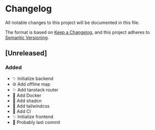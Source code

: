 # Changelog

All notable changes to this project will be documented in this file.

The format is based on [Keep a Changelog](https://keepachangelog.com/en/1.1.0/),
and this project adheres to
[Semantic Versioning](https://semver.org/spec/v2.0.0.html).

## [Unreleased]

### Added

- ✨ Initialize backend
- 🌐 Add offline map
- ✨ Add tanstack router
- 🚀 Add Docker
- 🎨 Add shadcn
- 🎨 Add tailwindcss
- 👷 Add CI
- ✨ Initialize frontend
- 🎉 Probably last commit
